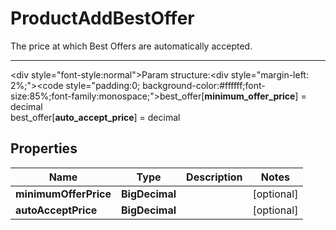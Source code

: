 

# ProductAddBestOffer

The price at which Best Offers are automatically accepted.<hr><div style=\"font-style:normal\">Param structure:<div style=\"margin-left: 2%;\"><code style=\"padding:0; background-color:#ffffff;font-size:85%;font-family:monospace;\">best_offer[<b>minimum_offer_price</b>] = decimal</br>best_offer[<b>auto_accept_price</b>] = decimal</br></code></div></div>

## Properties

Name | Type | Description | Notes
------------ | ------------- | ------------- | -------------
**minimumOfferPrice** | **BigDecimal** |  |  [optional]
**autoAcceptPrice** | **BigDecimal** |  |  [optional]



